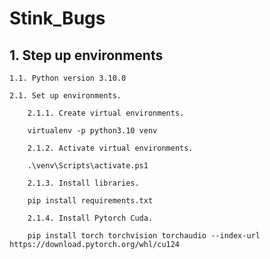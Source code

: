 # Stink_Bugs
## 1. Step up environments

    1.1. Python version 3.10.0

    2.1. Set up environments.

        2.1.1. Create virtual environments.

        virtualenv -p python3.10 venv

        2.1.2. Activate virtual environments.

        .\venv\Scripts\activate.ps1

        2.1.3. Install libraries.

        pip install requirements.txt

        2.1.4. Install Pytorch Cuda.

        pip install torch torchvision torchaudio --index-url https://download.pytorch.org/whl/cu124
        
    
